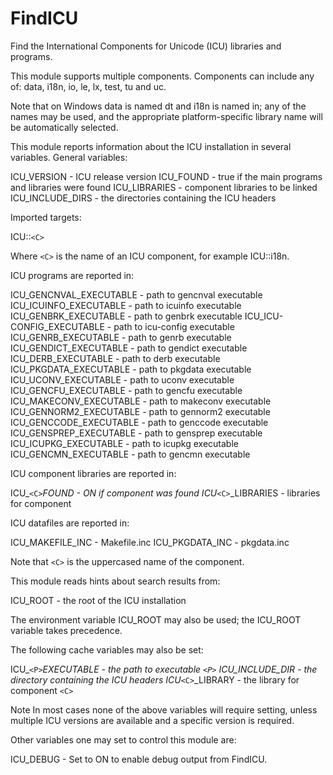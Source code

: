   

# FindICU  
Find the International Components for Unicode (ICU) libraries and
programs.  

This module supports multiple components.
Components can include any of: data, i18n, io, le,
lx, test, tu and uc.  

Note that on Windows data is named dt and i18n is named
in; any of the names may be used, and the appropriate
platform-specific library name will be automatically selected.  

This module reports information about the ICU installation in
several variables.  General variables:  

ICU_VERSION - ICU release version
ICU_FOUND - true if the main programs and libraries were found
ICU_LIBRARIES - component libraries to be linked
ICU_INCLUDE_DIRS - the directories containing the ICU headers

  

Imported targets:  

ICU::```<C>```

  

Where ```<C>``` is the name of an ICU component, for example
ICU::i18n.  

ICU programs are reported in:  

ICU_GENCNVAL_EXECUTABLE - path to gencnval executable
ICU_ICUINFO_EXECUTABLE - path to icuinfo executable
ICU_GENBRK_EXECUTABLE - path to genbrk executable
ICU_ICU-CONFIG_EXECUTABLE - path to icu-config executable
ICU_GENRB_EXECUTABLE - path to genrb executable
ICU_GENDICT_EXECUTABLE - path to gendict executable
ICU_DERB_EXECUTABLE - path to derb executable
ICU_PKGDATA_EXECUTABLE - path to pkgdata executable
ICU_UCONV_EXECUTABLE - path to uconv executable
ICU_GENCFU_EXECUTABLE - path to gencfu executable
ICU_MAKECONV_EXECUTABLE - path to makeconv executable
ICU_GENNORM2_EXECUTABLE - path to gennorm2 executable
ICU_GENCCODE_EXECUTABLE - path to genccode executable
ICU_GENSPREP_EXECUTABLE - path to gensprep executable
ICU_ICUPKG_EXECUTABLE - path to icupkg executable
ICU_GENCMN_EXECUTABLE - path to gencmn executable

  

ICU component libraries are reported in:  

ICU_```<C>```_FOUND - ON if component was found
ICU_```<C>```_LIBRARIES - libraries for component

  

ICU datafiles are reported in:  

ICU_MAKEFILE_INC - Makefile.inc
ICU_PKGDATA_INC - pkgdata.inc

  

Note that ```<C>``` is the uppercased name of the component.  

This module reads hints about search results from:  

ICU_ROOT - the root of the ICU installation

  

The environment variable ICU_ROOT may also be used; the
ICU_ROOT variable takes precedence.  

The following cache variables may also be set:  

ICU_```<P>```_EXECUTABLE - the path to executable ```<P>```
ICU_INCLUDE_DIR - the directory containing the ICU headers
ICU_```<C>```_LIBRARY - the library for component ```<C>```

  


Note
In most cases none of the above variables will require setting,
unless multiple ICU versions are available and a specific version
is required.
  

Other variables one may set to control this module are:  

ICU_DEBUG - Set to ON to enable debug output from FindICU.

  

